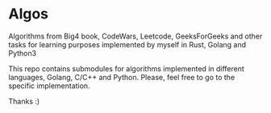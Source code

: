 # Algos

Algorithms from Big4 book, CodeWars, Leetcode, GeeksForGeeks and other tasks for learning purposes implemented by myself in Rust, Golang and Python3

This repo contains submodules for algorithms implemented in different languages, Golang, C/C++ and Python. Please, feel free to go to the specific implementation.

Thanks :) 

